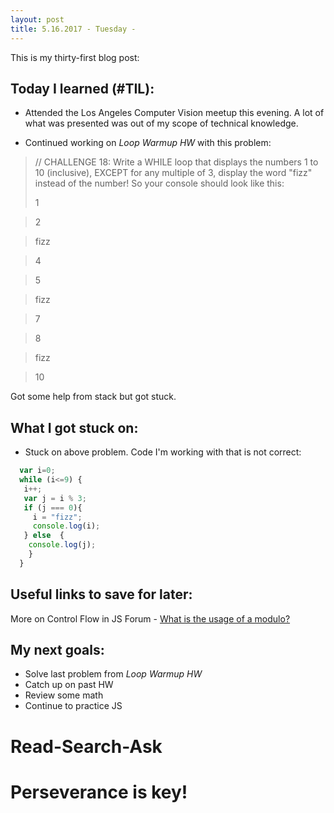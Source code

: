 ```yaml
---
layout: post
title: 5.16.2017 - Tuesday - 
---
```


This is my thirty-first blog post: 


## Today I learned (#TIL):   

- Attended the Los Angeles Computer Vision meetup this evening.  A lot of what was  presented was out of my scope of technical knowledge.

- Continued working on _Loop Warmup HW_ with this problem:

>// CHALLENGE 18:
>Write a WHILE loop that displays the numbers 1 to 10 (inclusive),
>EXCEPT for any multiple of 3, display the word "fizz" instead of the number!
>So your console should look like this:
>
>1 

>2 

>fizz

>4 

>5 

>fizz

>7 

>8 

>fizz

>10 

Got some help from stack but got stuck.

## What I got stuck on:

- Stuck on above problem.  Code I'm working with that is not correct:

```javascript
  var i=0;
  while (i<=9) {
   i++;
   var j = i % 3; 
   if (j === 0){
     i = "fizz";
     console.log(i);
   } else  {
    console.log(j);
    }
  }
```


## Useful links to save for later:

More on Control Flow in JS Forum - [What is the usage of a modulo?](https://www.codecademy.com/en/forum_questions/543425067c82ca6013000d9f)


## My next goals:

- Solve last problem from _Loop Warmup HW_
- Catch up on past HW
- Review some math
- Continue to practice JS


# Read-Search-Ask

# Perseverance is key!







